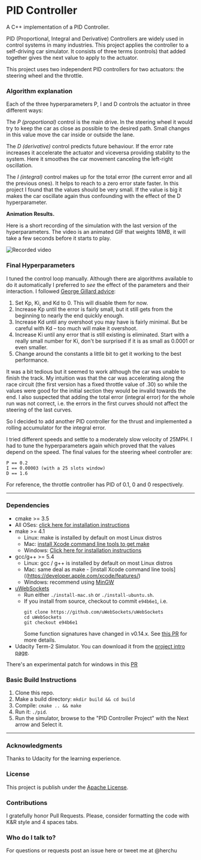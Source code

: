# PID Controller

A C++ implementation of a PID Controller.

PID (Proportional, Integral and Derivative) Controllers are widely used
in control systems in many industries. This project applies the controller
to a self-driving car simulator. It consists of three terms (controls) that
added together gives the next value to apply to the actuator.

This project uses two independent PID controllers for two actuators: the
steering wheel and the throttle.

### Algorithm explanation

Each of the three hyperparameters P, I and D controls the actuator in three
different ways:

The *P (proportional)* control is the main drive. In the steering wheel it
would try to keep the car as close as possible to the desired path. Small
changes in this value move the car inside or outside the lane.

The *D (derivative)* control predicts future behaviour. If the error rate
increases it accelerate the actuator and viceversa providing stability to
the system. Here it smoothes the car movement canceling the left-right
oscillation.

The *I (integral)* control makes up for the total error (the current
error and all the previous ones). It helps to reach to a zero error
state faster. In this project I found that the values should be
very small. If the value is big it makes the car oscillate again thus
confounding with the effect of the D hyperparameter.


**Animation Results.**

Here is a short recording of the simulation with the last version of
the hyperparameters. The video is an animated GIF that weights 18MB,
it will take a few seconds before it starts to play.

![Recorded video](./imgs/pidctrl-final.gif "Recorded Video. 18MB GIF")


### Final Hyperparameters

I tuned the control loop manually. Although there are algorithms available
to do it automatically I preferred to *see* the effect of the parameters and
their interaction. I followed
[George Gillard advice](https://udacity-reviews-uploads.s3.amazonaws.com/_attachments/41330/1493863065/pid_control_document.pdf):

1. Set Kp, Ki, and Kd to 0. This will disable them for now.
2. Increase Kp until the error is fairly small, but it still gets from the
beginning to nearly the end quickly enough.
3. Increase Kd until any overshoot you may have is fairly minimal.
But be careful with Kd – too much will make it overshoot.
4. Increase Ki until any error that is still existing is eliminated.
Start with a really small number for Ki, don't be surprised if it is as
small as 0.0001 or even smaller.
5. Change around the constants a little bit to get it working to the
best performance.

It was a bit tedious but it seemed to work although the car was unable to
finish the track.
My intuition was that the car was accelerating along the race circuit
(the first version has a fixed throttle value of .30) so while the
values were good for the initial section they would be invalid towards
the end. I also suspected that adding the total error (integral error)
for the whole run was not correct, i.e. the errors in the first curves
should not affect the steering of the last curves.

So I decided to add another PID controller for the thrust and
implemented a rolling accumulator for the integral error.

I tried different speeds and settle to a moderately slow velocity of
25MPH. I had to tune the hyperparameters again which proved that the
values depend on the speed.
The final values for the steering wheel controller are:

    P == 0.2
    I == 0.00003 (with a 25 slots window)
    D == 1.6

For reference, the throttle controller has PID of 0.1, 0 and 0 respectively.


---

### Dependencies

* cmake >= 3.5
 * All OSes: [click here for installation instructions](https://cmake.org/install/)
* make >= 4.1
  * Linux: make is installed by default on most Linux distros
  * Mac: [install Xcode command line tools to get make](https://developer.apple.com/xcode/features/)
  * Windows: [Click here for installation instructions](http://gnuwin32.sourceforge.net/packages/make.htm)
* gcc/g++ >= 5.4
  * Linux: gcc / g++ is installed by default on most Linux distros
  * Mac: same deal as make - [install Xcode command line tools]((https://developer.apple.com/xcode/features/)
  * Windows: recommend using [MinGW](http://www.mingw.org/)
* [uWebSockets](https://github.com/uWebSockets/uWebSockets)
  * Run either `./install-mac.sh` or `./install-ubuntu.sh`.
  * If you install from source, checkout to commit `e94b6e1`, i.e.
    ```
    git clone https://github.com/uWebSockets/uWebSockets 
    cd uWebSockets
    git checkout e94b6e1
    ```
    Some function signatures have changed in v0.14.x. See [this PR](https://github.com/udacity/CarND-MPC-Project/pull/3) for more details.
* Udacity Term-2 Simulator. You can download it from the [project intro page](https://github.com/udacity/self-driving-car-sim/releases).

There's an experimental patch for windows in this [PR](https://github.com/udacity/CarND-PID-Control-Project/pull/3)

### Basic Build Instructions

1. Clone this repo.
2. Make a build directory: `mkdir build && cd build`
3. Compile: `cmake .. && make`
4. Run it: `./pid`. 
5. Run the simulator, browse to the "PID Controller Project" with the Next arrow and Select it.

---

### Acknowledgments

Thanks to Udacity for the learning experience.

### License

This project is publish under the [Apache License](http://www.apache.org/licenses/LICENSE-2.0).

### Contributions

I gratefully honor Pull Requests.
Please, consider formatting the code with K&R style and 4 spaces tabs.

### Who do I talk to?

For questions or requests post an issue here or tweet me at @herchu

